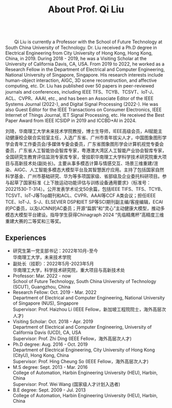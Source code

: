 ﻿---
permalink: /
title: "About Prof. Qi Liu"
excerpt: "About me"
author_profile: true
redirect_from: 
  - /about/
  - /about.html
---

<br />
　　Qi Liu is currently a Professor with the School of Future Technology at South China University of Technology. Dr. Liu received a Ph.D degree in Electrical Engineering from City University of Hong Kong, Hong Kong, China, in 2019. During 2018 - 2019, he was a Visiting Scholar at the University of California Davis, CA, USA. From 2019 to 2022, he worked as a Research Fellow in the Department of Electrical and Computer Engineering, National University of Singapore, Singapore. His research interests include human-object interaction, AIGC, 3D scene reconstruction, and affective computing, etc. Dr. Liu has published over 50 papers in peer-reviewed journals and conferences, including IEEE TFS、TCYB、TCSVT、IoT-J、ACL、CVPR、AAAI, etc., and has been an Associate Editor of the IEEE Systems Journal (2022-), and Digital Signal Processing (2022-). He was also Guest Editor for the IEEE Transactions on Consumer Electronics, IEEE Internet of Things Journal, IET Signal Processing, etc. He received the Best Paper Award from IEEE ICSIDP in 2019 and ICCBD+AI in 2024. 

   刘琦，华南理工大学未来技术学院教授，博士生导师，IEEE高级会员，AI赋能主动健康校企联合实验室主任，入选广东省、广州市青年拔尖人才，中国图象图形学学会青年工作委员会/多媒体专委会委员，广东省图象图形学会计算机视觉专委会委员，广东省人工智能协会智库专家，粤港澳大湾区人工智能产业协会智库专家，全国研究生教育评估监测专家库专家，曾挂职华南理工大学科学技术研究院重大项目与高新技术处(副处长)。主要从事多模态计算与情感交互、场景三维重建/渲染、AIGC、人工智能多模态大模型平台及其智慧医疗应用。主持了包括国家自然科学基金、广州市基础研究、华为等多项国家级、省部级及企业委托科研项目。参与起草了国家标准《上下肢运动功能评估与训练设备通用要求》（标准号：20221530-T-314）。公开发表学术论文50余篇，包括IEEE TIFS、TFS、TCYB、TCSVT、IoT-J等Top期刊和ACL、CVPR、AAAI等CCF A类会议；担任IEEE TCE、IoT-J、S-J、ELSEVIER DSP和IET SP等SCI期刊副主编/客座编辑，ECAI的PC委员，以及IJCNN的AC委员；开源“扁鹊”和“灵心”主动健康大模型，推动多模态大模型平台建设。指导学生获得Chinagraph 2024 “先临精鹰杯”高精度三维重建大赛的二等奖和三等奖。


Experiences
----------
* 研究生第一党支部书记：2022年10月-至今  
  华南理工大学，未来技术学院
* 副处长（挂职）：2022年5月-2023年5月    
  华南理工大学，科学技术研究院，重大项目与高新技术处
* Professor: Mar. 2022 - now   
  School of Future Technology, South China University of Technology (SCUT), Guangzhou, China
* Research Fellow: Oct. 2019 - Mar. 2022  
  Department of Electrical and Computer Engineering, National University of Singapore (NUS), Singapore   
  Supervisor: Prof. Haizhou Li (IEEE Fellow，新加坡工程院院士，海外高层次人才)
* Visiting Scholar: Oct. 2018 - Apr. 2019  
  Department of Electrical and Computer Engineering, University of California Davis (UCD), CA, USA   
  Supervisor: Prof. Zhi Ding (IEEE Fellow，海外高层次人才)
* Ph.D degree: Aug. 2016 - Oct. 2019  
  Department of Electrical Engineering, City University of Hong Kong (CityU), Hong Kong, China   
  Supervisor: Prof. Hing Cheung So (IEEE Fellow，海外高层次人才)
* M.S degree: Sept. 2013 - Mar. 2016  
  College of Automation, Harbin Engineering University (HEU), Harbin, China   
  Supervisor: Prof. Wei Wang (国家级人才计划入选者)
* B.E degree: Sept. 2009 - Jul. 2013  
  College of Automation, Harbin Engineering University (HEU), Harbin, China



    




